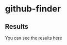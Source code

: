 # github-finder

## Results

You can see the results [here](https://alexandramadalina.github.io/github-finder/)
